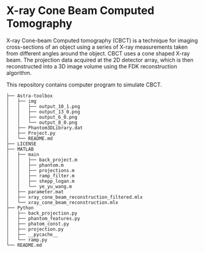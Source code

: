 # X-ray Cone Beam Computed Tomography

X-ray Cone-beam Computed tomography (CBCT) is a technique for imaging cross-sections of an object using a series of X-ray measurements taken from
different angles around the object. CBCT uses a cone shaped X-ray beam.
The projection data acquired at the 2D detector array, which is then reconstructed into a 3D image volume using the FDK reconstruction
algorithm.

This repository contains computer program to simulate CBCT.


```
├── Astra-toolbox
│   ├── img
│   │   ├── output_10_1.png
│   │   ├── output_13_0.png
│   │   ├── output_6_0.png
│   │   └── output_8_0.png
│   ├── Phantom3DLibrary.dat
│   ├── Project.py
│   └── README.md
├── LICENSE
├── MATLAB
│   ├── main
│   │   ├── back_project.m
│   │   ├── phantom.m
│   │   ├── projections.m
│   │   ├── ramp_filter.m
│   │   ├── shepp_logan.m
│   │   └── ye_yu_wang.m
│   ├── parameter.mat
│   ├── xray_cone_beam_reconstruction_filtered.mlx
│   └── xray_cone_beam_reconstruction.mlx
├── Python
│   ├── back_projection.py
│   ├── phantom_features.py
│   ├── phatom_const.py
│   ├── projection.py
│   ├── __pycache__
│   └── ramp.py
└── README.md
```
